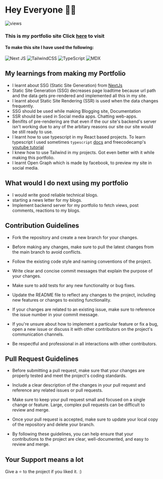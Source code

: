 # Hey Everyone 👋🏻 

![views](https://komarev.com/ghpvc/?username=aklite&label=Total+Views&color=blue)

### This is my portfolio site Click [here](https://ayushhub.netlify.app) to visit

#### To make this site I have used the following:

![Next JS](https://img.shields.io/badge/Next-black?style=for-the-badge&logo=next.js&logoColor=white) ![TailwindCSS](https://img.shields.io/badge/tailwindcss-%2338B2AC.svg?style=for-the-badge&logo=tailwind-css&logoColor=white) ![TypeScript](https://img.shields.io/badge/typescript-%23007ACC.svg?style=for-the-badge&logo=typescript&logoColor=white) ![MDX](https://img.shields.io/badge/MDX-1B1F24.svg?style=for-the-badge&logo=MDX&logoColor=white)

## My learnings from making my Portfolio
- I learnt about SSG (Static Site Generation) from [NextJs](https://nextjs.org/)
- Static Site Generation (SSG) decreases page loadtime because url path and the data gets pre-rendered and implemented all this in my site.
- I learnt about Static Site Rendering (SSR) is used when the data changes frequently. 
- SSG should be used while making Blogging site, Documentation 
- SSR should be used in Social media apps. Chatting web-apps. 
- Benifits of pre-rendering are that even if the our site's backend's server isn't working due to any of the arbitary reasons our site our site would be still ready to use.
- I learnt how to use typescript in my React based projects. To learn typescript I used sometimes `typescript` [docs](https://www.typescriptlang.org/docs/) and  freecodecamp's [youtube tutorial](https://youtu.be/30LWjhZzg50)
- I knew how to use Tailwind in my projects. Got even better with it while making this portfolio.
- I learnt Open Graph which is made by facebook, to preview my site in social media.

## What would I do next using my portfolio
- I would write good reliable technical blogs.
- starting a news letter for my blogs. 
- Implement backend server for my portfolio to fetch views, post comments, reactions to my blogs.

## Contribution Guidelines
- Fork the repository and create a new branch for your changes.

- Before making any changes, make sure to pull the latest changes from the main branch to avoid conflicts.

- Follow the existing code style and naming conventions of the project.

- Write clear and concise commit messages that explain the purpose of your changes.

- Make sure to add tests for any new functionality or bug fixes.

- Update the README file to reflect any changes to the project, including new features or changes to existing functionality.

- If your changes are related to an existing issue, make sure to reference the issue number in your commit message.

- If you're unsure about how to implement a particular feature or fix a bug, open a new issue or discuss it with other contributors on the project's communication channels.

- Be respectful and professional in all interactions with other contributors.

## Pull Request Guidelines
- Before submitting a pull request, make sure that your changes are properly tested and meet the project's coding standards.
 
- Include a clear description of the changes in your pull request and reference any related issues or pull requests.

- Make sure to keep your pull request small and focused on a single change or feature. Large, complex pull requests can be difficult to review and merge.
 
- Once your pull request is accepted, make sure to update your local copy of the repository and delete your branch.

- By following these guidelines, you can help ensure that your contributions to the project are clear, well-documented, and easy to review and merge.

## Your Support means a lot

Give a ⭐ to the project if you liked it. :)


